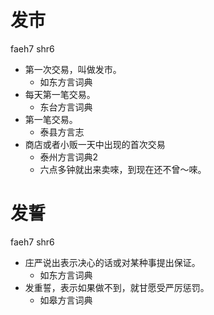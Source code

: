 # 发市
faeh7 shr6
+ 第一次交易，叫做发市。
  * 如东方言词典
+ 每天第一笔交易。
  * 东台方言词典
+ 第一笔交易。
  * 泰县方言志
+ 商店或者小贩一天中出现的首次交易
  * 泰州方言词典2
  - 六点多钟就出来卖唻，到现在还不曾～唻。

# 发誓
faeh7 shr6
+ 庄严说出表示决心的话或对某种事提出保证。
  * 如东方言词典
+ 发重誓，表示如果做不到，就甘愿受严厉惩罚。
  * 如皋方言词典
